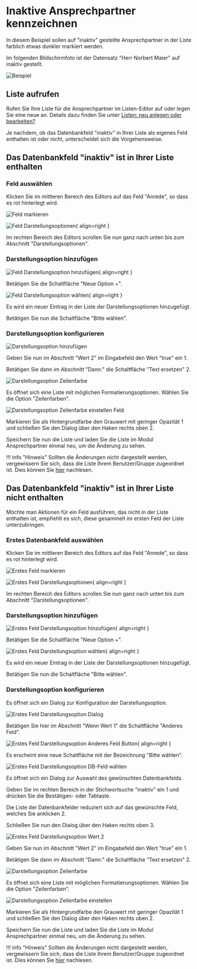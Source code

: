 # Inaktive Ansprechpartner kennzeichnen

In diesem Beispiel sollen auf "inaktiv" gestellte Ansprechpartner in der Liste farblich etwas dunkler markiert werden.

Im folgenden Bildschirmfoto ist der Datensatz "Herr Norbert Maier" auf inaktiv gestellt.

![Beispiel](./bsp.png)


## Liste aufrufen

Rufen Sie Ihre Liste für die Ansprechpartner im Listen-Editor auf oder legen Sie eine neue an. Details dazu finden Sie unter [Listen: neu anlegen oder bearbeiten?](http://localhost:8000/konfiguration/listen-editor/#neu-anlegen-oder-bearbeiten)

Je nachdem, ob das Datenbankfeld "inaktiv" in Ihrer Liste als eigenes Feld enthalten ist oder nicht, unterscheidet sich die Vorgehensweise.


## Das Datenbankfeld "inaktiv" ist in Ihrer Liste enthalten

### Feld auswählen

Klicken Sie im mittleren Bereich des Editors auf das Feld "Anrede", so dass es rot hinterlegt wird.

![Feld markieren](./feld-markieren.png)

![Feld Darstellungsoptionen](./erstes-feld-darstellungsoptionen.png#smartphone){ align=right }

Im rechten Bereich des Editors scrollen Sie nun ganz nach unten bis zum Abschnitt "Darstellungsoptionen".

<div class="clear"></div>


### Darstellungsoption hinzufügen

![Feld Darstellungsoption hinzufügen](./darstellungsoption_hinzufuegen.png#small){ align=right }

Betätigen Sie die Schaltfläche "Neue Option +".

<div class="clear"></div>

![Feld Darstellungsoption wählen](./darstellungsoption-waehlen.png#small){ align=right }

Es wird ein neuer Eintrag in der Liste der Darstellungsoptionen hinzugefügt.

Betätigen Sie nun die Schaltfläche "Bitte wählen".

<div class="clear"></div>


### Darstellungsoption konfigurieren

![Darstellungsoption hinzufügen](./darstellungsoption-konfigurieren.png)

Geben Sie nun im Abschnitt "Wert 2" im Eingabefeld den Wert "true" ein <span class="number">1</span>.

Betätigen Sie dann im Abschnitt "Dann:" die Schaltfläche "Text ersetzen" <span class="number">2</span>.

<div class="clear margin-top"></div>

![Darstellungsoption Zeilenfarbe](./darstellungsoption-zeilenfarbe.png)

Es öffnet sich eine Liste mit möglichen Formatierungsoptionen. Wählen Sie die Option "Zeilenfarben".

![Darstellungsoption Zeilenfarbe einstellen Feld](./darstellungsoption-zeilenfarbe-einstellen-feld.png)

Markieren Sie als Hintergrundfarbe den Grauwert mit geringer Opazität <span class="number">1</span> und schließen Sie den Dialog über den Haken rechts oben <span class="number">2</span>.

Speichern Sie nun die Liste und laden Sie die Liste im Modul Ansprechpartner einmal neu, um die Änderung zu sehen.

!!! info "Hinweis"
    Sollten die Änderungen nicht dargestellt werden, vergewissern Sie sich, dass die Liste Ihrem Benutzer/Gruppe zugeordnet ist.
    Dies können Sie [hier](../../liste-zuordnen/) nachlesen.

## Das Datenbankfeld "inaktiv" ist in Ihrer Liste nicht enthalten

Möchte man Aktionen für ein Feld ausführen, das nicht in der Liste enthalten ist, empfiehlt es sich, diese gesammelt im ersten Feld der Liste unterzubringen.


### Erstes Datenbankfeld auswählen

Klicken Sie im mittleren Bereich des Editors auf das Feld "Anrede", so dass es rot hinterlegt wird.

![Erstes Feld markieren](./erstes-feld-markieren.png)

![Erstes Feld Darstellungsoptionen](./erstes-feld-darstellungsoptionen.png#smartphone){ align=right }

Im rechten Bereich des Editors scrollen Sie nun ganz nach unten bis zum Abschnitt "Darstellungsoptionen".

<div class="clear"></div>


### Darstellungsoption hinzufügen

![Erstes Feld Darstellungsoption hinzufügen](./darstellungsoption_hinzufuegen.png#small){ align=right }

Betätigen Sie die Schaltfläche "Neue Option +".

<div class="clear"></div>

![Erstes Feld Darstellungsoption wählen](./darstellungsoption-waehlen.png#small){ align=right }

Es wird ein neuer Eintrag in der Liste der Darstellungsoptionen hinzugefügt.

Betätigen Sie nun die Schaltfläche "Bitte wählen".

<div class="clear"></div>


### Darstellungsoption konfigurieren

Es öffnet sich ein Dialog zur Konfiguration der Darstellungsoption.

![Erstes Feld Darstellungsoption Dialog](./darstellungsoption-anderes-feld.png)

Betätigen Sie hier im Abschnitt "Wenn Wert 1" die Schaltfläche "Anderes Feld".

<div class="clear margin-top"></div>

![Erstes Feld Darstellungsoption Anderes Feld Button](./darstellungsoption-anderes-feld-button.png#small){ align=right }

Es erscheint eine neue Schaltfläche mit der Bezeichnung "Bitte wählen".

<div class="clear"></div>

![Erstes Feld Darstellungsoption DB-Feld wählen](./darstellungsoption-dbfeld-waehlen.png)

Es öffnet sich ein Dialog zur Auswahl des gewünschten Datenbankfelds.

Geben Sie im rechten Bereich in der Stichwortsuche "inaktiv" ein <span class="number">1</span> und drücken Sie die Bestätigen- oder Tabtaste.

Die Liste der Datenbankfelder reduziert sich auf das gewünschte Feld, welches Sie anklicken <span class="number">2</span>.

Schließen Sie nun den Dialog über den Haken rechts oben <span class="number">3</span>.

<div class="clear"></div>

![Erstes Feld Darstellungsoption Wert 2](./darstellungsoption-anderes-feld-wert-2.png)

Geben Sie nun im Abschnitt "Wert 2" im Eingabefeld den Wert "true" ein <span class="number">1</span>.

Betätigen Sie dann im Abschnitt "Dann:" die Schaltfläche "Text ersetzen" <span class="number">2</span>.

<div class="clear margin-top"></div>

![Darstellungsoption Zeilenfarbe](./darstellungsoption-zeilenfarbe.png)

Es öffnet sich eine Liste mit möglichen Formatierungsoptionen. Wählen Sie die Option "Zeilenfarben".

![Darstellungsoption Zeilenfarbe einstellen](./darstellungsoption-zeilenfarbe-einstellen.png)

Markieren Sie als Hintergrundfarbe den Grauwert mit geringer Opazität <span class="number">1</span> und schließen Sie den Dialog über den Haken rechts oben <span class="number">2</span>.

Speichern Sie nun die Liste und laden Sie die Liste im Modul Ansprechpartner einmal neu, um die Änderung zu sehen.

!!! info "Hinweis"
    Sollten die Änderungen nicht dargestellt werden, vergewissern Sie sich, dass die Liste Ihrem Benutzer/Gruppe zugeordnet ist.
    Dies können Sie [hier](../../liste-zuordnen/) nachlesen.